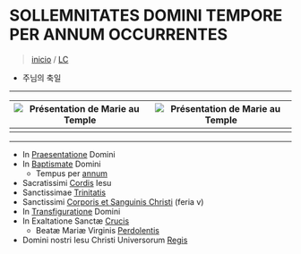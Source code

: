 # SOLLEMNITATES DOMINI TEMPORE PER ANNUM OCCURRENTES
> [inicio](./README.md) / [LC](../LC.md)
* 주님의 축일

----

|  ![Présentation de Marie au Temple ](https://www.medaille-miraculeuse.fr/wp-content/uploads/2020/11/Marie-presentee-au-Temple-Vitraux-de-la-nef-Cathedrale-Notre-Dame-Ottawa.jpg) | ![Présentation de Marie au Temple ](https://www.medaille-miraculeuse.fr/wp-content/uploads/2020/11/Marie-presentee-au-Temple-Vitraux-de-la-nef-Cathedrale-Notre-Dame-Ottawa.jpg) |
| :--: | :--: |
|   |   |

----

- In [Praesentatione](./domini/presentatione.md) Domini
- In [Baptismate](./nativitatis/baptismate.md) Domini
	- Tempus per [annum](./LH.md)
- Sacratissimi [Cordis](./domini/coeur.md) Iesu
- Sanctissimae [Trinitatis](./domini/trinidad.md)
- Sanctissimi [Corporis et Sanguinis Christi](./domini/corpus-christi.md) (feria v)
- In [Transfiguratione](./domini/transfiguratione.md) Domini
- In Exaltatione Sanctæ [Crucis](./domini/0914.md) 
	- Beatæ Mariæ Virginis [Perdolentis](./mariae/perdolentis.md) 
- Domini nostri Iesu Christi Universorum [Regis](./domini/rex.md)  